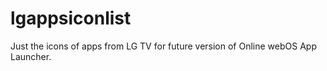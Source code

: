 # lgappsiconlist
Just the icons of apps from LG TV for future version of Online webOS App Launcher.
